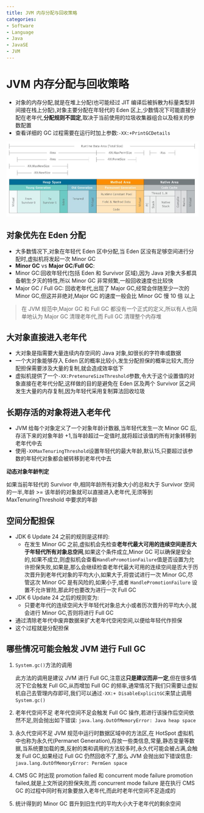 ```yaml
---
title: JVM 内存分配与回收策略
categories:
- Software
- Language
- Java
- JavaSE
- JVM
---
```

# JVM 内存分配与回收策略

- 对象的内存分配,就是在堆上分配(也可能经过 JIT 编译后被拆散为标量类型并间接在栈上分配),对象主要分配在年轻代的 Eden 区上,少数情况下可能直接分配在老年代,**分配规则不固定**,取决于当前使用的垃圾收集器组合以及相关的参数配置
- 查看详细的 GC 过程需要在运行时加上参数:`-XX:+PrintGCDetails`

![](https://raw.githubusercontent.com/LuShan123888/Files/main/Pictures/2021-03-30-v2-8845236d1ab9f22fcc658375967d53fb_r.jpg)

## 对象优先在 Eden 分配

- 大多数情况下,对象在年轻代 Eden 区中分配,当 Eden 区没有足够空间进行分配时,虚拟机将发起一次 Minor GC
- **Minor GC** vs **Major GC**/**Full GC**:
- Minor GC:回收年轻代(包括 Eden 和 Survivor 区域),因为 Java 对象大多都具备朝生夕灭的特性,所以 Minor GC 非常频繁,一般回收速度也比较快
- Major GC / Full GC: 回收老年代,出现了 Major GC,经常会伴随至少一次的 Minor GC,但这并非绝对,Major GC 的速度一般会比 Minor GC 慢 10 倍 以上

> 在 JVM 规范中,Major GC 和 Full GC 都没有一个正式的定义,所以有人也简单地认为 Major GC 清理老年代,而 Full GC 清理整个内存堆

## 大对象直接进入老年代

- 大对象是指需要大量连续内存空间的 Java 对象,如很长的字符串或数据
- 一个大对象能够存入 Eden 区的概率比较小,发生分配担保的概率比较大,而分配担保需要涉及大量的复制,就会造成效率低下
- 虚拟机提供了一个`-XX:PretenureSizeThreshold`参数,令大于这个设置值的对象直接在老年代分配,这样做的目的是避免在 Eden 区及两个 Survivor 区之间发生大量的内存复制,因为年轻代采用复制算法回收垃圾

## 长期存活的对象将进入老年代

- JVM 给每个对象定义了一个对象年龄计数器,当年轻代发生一次 Minor GC 后,存活下来的对象年龄 +1,当年龄超过一定值时,就将超过该值的所有对象转移到老年代中去
- 使用`-XXMaxTenuringThreshold`设置年轻代的最大年龄,默认15,只要超过该参数的年轻代对象都会被转移到老年代中去

**动态对象年龄判定**

如果当前年轻代的 Survivor 中,相同年龄所有对象大小的总和大于 Survivor 空间的一半,年龄 >= 该年龄的对象就可以直接进入老年代,无须等到 MaxTenuringThreshold 中要求的年龄

## 空间分配担保

- JDK 6 Update 24 之前的规则是这样的:
  - 在发生 Minor GC 之前,虚拟机会先检查**老年代最大可用的连续空间是否大于年轻代所有对象总空间**,如果这个条件成立,Minor GC 可以确保是安全的,如果不成立,则虚拟机会查看`HandlePromotionFailure`值是否设置为允许担保失败,如果是,那么会继续检查老年代最大可用的连续空间是否大于历次晋升到老年代对象的平均大小,如果大于,将尝试进行一次 Minor GC,尽管这次 Minor GC 是有风险的,如果小于,或者 `HandlePromotionFailure` 设置不允许冒险,那此时也要改为进行一次 Full GC
- JDK 6 Update 24 之后的规则变为:
  - 只要老年代的连续空间大于年轻代对象总大小或者历次晋升的平均大小,就会进行 Minor GC,否则将进行 Full GC
- 通过清除老年代中废弃数据来扩大老年代空闲空间,以便给年轻代作担保
- 这个过程就是分配担保

## 哪些情况可能会触发 JVM 进行 Full GC

1. `System.gc()`方法的调用

   此方法的调用是建议 JVM 进行 Full GC,注意这**只是建议而非一定**,但在很多情况下它会触发 Full GC,从而增加 Full GC 的频率,通常情况下我们只需要让虚拟机自己去管理内存即可,我们可以通过`-XX:+ DisableExplicitGC`来禁止调用`System.gc()`

2. 老年代空间不足
   老年代空间不足会触发 Full GC 操作,若进行该操作后空间依然不足,则会抛出如下错误:
   `java.lang.OutOfMemoryError: Java heap space`

3. 永久代空间不足
   JVM 规范中运行时数据区域中的方法区,在 HotSpot 虚拟机中也称为永久代(Permanet Generation),存放一些类信息,常量,静态变量等数据,当系统要加载的类,反射的类和调用的方法较多时,永久代可能会被占满,会触发 Full GC,如果经过 Full GC 仍然回收不了,那么 JVM 会抛出如下错误信息:
   `java.lang.OutOfMemoryError: PermGen space `

4. CMS GC 时出现 promotion failed 和 concurrent mode failure
   promotion failed,就是上文所说的担保失败,而 concurrent mode failure 是在执行 CMS GC 的过程中同时有对象要放入老年代,而此时老年代空间不足造成的

5. 统计得到的 Minor GC 晋升到旧生代的平均大小大于老年代的剩余空间